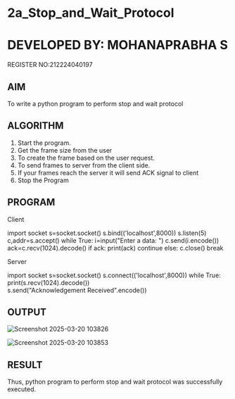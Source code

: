 # 2a_Stop_and_Wait_Protocol
# DEVELOPED BY: MOHANAPRABHA S
REGISTER NO:212224040197
## AIM 
To write a python program to perform stop and wait protocol
## ALGORITHM
1. Start the program.
2. Get the frame size from the user
3. To create the frame based on the user request.
4. To send frames to server from the client side.
5. If your frames reach the server it will send ACK signal to client
6. Stop the Program
## PROGRAM
Client

import socket
s=socket.socket()
s.bind(('localhost',8000))
s.listen(5)
c,addr=s.accept()
while True:
    i=input("Enter a data: ")
    c.send(i.encode())
    ack=c.recv(1024).decode()
    if ack:
        print(ack)
        continue
    else:
        c.close()
        break

Server 

import socket
s=socket.socket()
s.connect(('localhost',8000))
while True:
   print(s.recv(1024).decode())  
   s.send("Acknowledgement Received".encode())


## OUTPUT
![Screenshot 2025-03-20 103826](https://github.com/user-attachments/assets/836ed101-81fa-4acb-967c-57bb8b996376)


![Screenshot 2025-03-20 103853](https://github.com/user-attachments/assets/d14da2e5-f63c-457e-b9fe-439e97a0f03a)



## RESULT
Thus, python program to perform stop and wait protocol was successfully executed.
